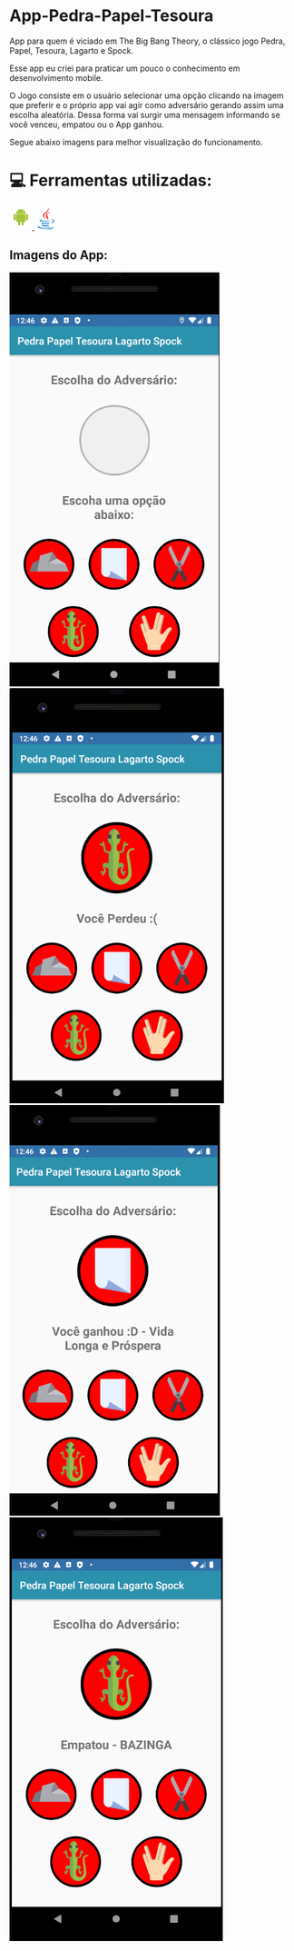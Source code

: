 # App-Pedra-Papel-Tesoura

App para quem é viciado em The Big Bang Theory, o clássico jogo Pedra, Papel, Tesoura, Lagarto e Spock.

Esse app eu criei para praticar um pouco o conhecimento em desenvolvimento mobile.

O Jogo consiste em o usuário selecionar uma opção clicando na imagem que preferir e o próprio app vai agir como adversário gerando assim uma escolha aleatória. 
Dessa forma vai surgir uma mensagem informando se você venceu, empatou ou o App ganhou. 

Segue abaixo imagens para melhor visualização do funcionamento. 

# 💻 Ferramentas utilizadas:
<p align="left"> <a href="https://developer.android.com" target="_blank" rel="noreferrer"> <img src="https://raw.githubusercontent.com/devicons/devicon/master/icons/android/android-original-wordmark.svg" alt="android" width="40" height="40"/> </a> <a href="https://www.java.com" target="_blank" rel="noreferrer"> <img src="https://raw.githubusercontent.com/devicons/devicon/master/icons/java/java-original.svg" alt="java" width="40" height="40"/> </a> </p>


## Imagens do App:
![Web 1](https://github.com/medeiros95/App-Pedra-Papel-Tesoura/blob/main/fotosReadme/Captura%20de%20tela%202024-01-18%20214621.png)
![Web 1](https://github.com/medeiros95/App-Pedra-Papel-Tesoura/blob/main/fotosReadme/Captura%20de%20tela%202024-01-18%20214632.png)
![Web 1](https://github.com/medeiros95/App-Pedra-Papel-Tesoura/blob/main/fotosReadme/Captura%20de%20tela%202024-01-18%20214643.png)
![Web 1](https://github.com/medeiros95/App-Pedra-Papel-Tesoura/blob/main/fotosReadme/Captura%20de%20tela%202024-01-18%20214659.png)

